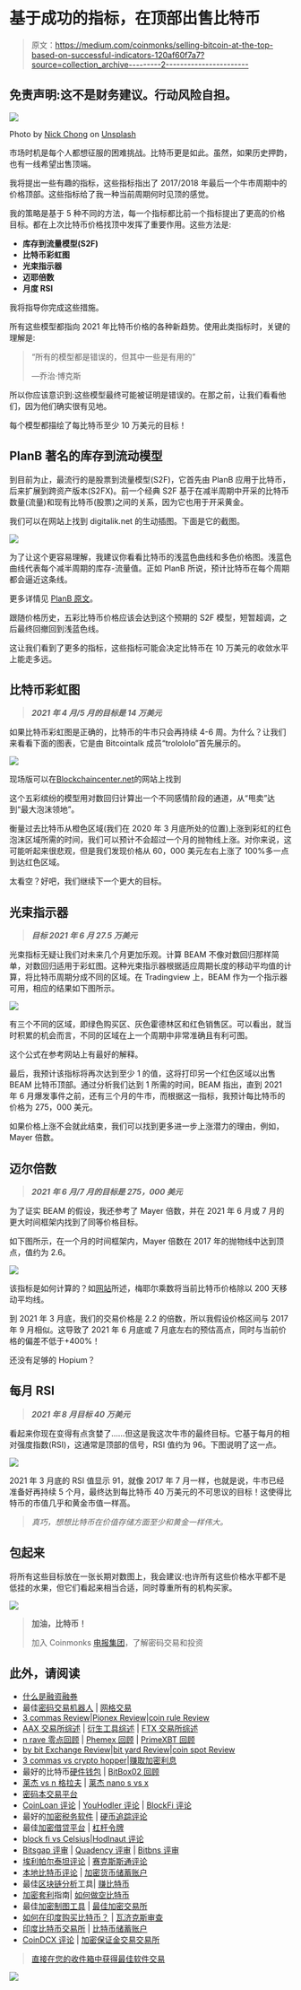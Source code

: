 # 基于成功的指标，在顶部出售比特币

> 原文：<https://medium.com/coinmonks/selling-bitcoin-at-the-top-based-on-successful-indicators-120af60f7a7?source=collection_archive---------2----------------------->

## 免责声明:这不是财务建议。行动风险自担。

![](img/1fe676fa8e8faf2333ab54e1f75fcbaf.png)

Photo by [Nick Chong](https://unsplash.com/@nick604?utm_source=medium&utm_medium=referral) on [Unsplash](https://unsplash.com?utm_source=medium&utm_medium=referral)

市场时机是每个人都想征服的困难挑战。比特币更是如此。虽然，如果历史押韵，也有一线希望出售顶端。

我将提出一些有趣的指标，这些指标指出了 2017/2018 年最后一个牛市周期中的价格顶部。这些指标给了我一种当前周期何时见顶的感觉。

我的策略是基于 5 种不同的方法，每一个指标都比前一个指标提出了更高的价格目标。都在上次比特币价格找顶中发挥了重要作用。这些方法是:

*   **库存到流量模型(S2F)**
*   **比特币彩虹图**
*   **光束指示器**
*   **迈耶倍数**
*   **月度 RSI**

我将指导你完成这些措施。

所有这些模型都指向 2021 年比特币价格的各种新趋势。使用此类指标时，关键的理解是:

> “所有的模型都是错误的，但其中一些是有用的”
> 
> —乔治·博克斯

所以你应该意识到:这些模型最终可能被证明是错误的。在那之前，让我们看看他们，因为他们确实很有见地。

每个模型都描绘了每比特币至少 10 万美元的目标！

## PlanB 著名的库存到流动模型

到目前为止，最流行的是股票到流量模型(S2F)，它首先由 PlanB 应用于比特币，后来扩展到跨资产版本(S2FX)。前一个经典 S2F 基于在减半周期中开采的比特币数量(流量)和现有比特币(股票)之间的关系，因为它也用于开采黄金。

我们可以在网站上找到 digitalik.net 的生动插图。下面是它的截图。

![](img/442565b50d1706510a0d3e1a0c8b7211.png)

为了让这个更容易理解，我建议你看看比特币的浅蓝色曲线和多色价格图。浅蓝色曲线代表每个减半周期的库存-流量值。正如 PlanB 所说，预计比特币在每个周期都会逼近这条线。

更多详情见 [PlanB 原文](/@100trillionUSD/modeling-bitcoins-value-with-scarcity-91fa0fc03e25)。

跟随价格历史，五彩比特币价格应该会达到这个预期的 S2F 模型，短暂超调，之后最终回撤回到浅蓝色线。

这让我们看到了更多的指标，这些指标可能会决定比特币在 10 万美元的收敛水平上能走多远。

## 比特币彩虹图

> ***2021 年 4 月/5 月的目标是 14 万美元***

如果比特币彩虹图是正确的，比特币的牛市只会再持续 4-6 周。为什么？让我们来看看下面的图表，它是由 Bitcointalk 成员“trolololo”首先展示的。

![](img/fdbd38bd083c6693c2ffd25c4a945633.png)

现场版可以在[Blockchaincenter.net](https://www.blockchaincenter.net/bitcoin-rainbow-chart/)的网站上找到

这个五彩缤纷的模型用对数回归计算出一个不同感情阶段的通道，从“甩卖”达到“最大泡沫领地”。

衡量过去比特币从橙色区域(我们在 2020 年 3 月底所处的位置)上涨到彩虹的红色泡沫区域所需的时间，我们可以预计不会超过一个月的抛物线上涨。对你来说，这可能听起来很悲观，但是我们发现价格从 60，000 美元左右上涨了 100%多一点到达红色区域。

太看空？好吧，我们继续下一个更大的目标。

## 光束指示器

> ***目标 2021 年 6 月 27.5 万美元***

光束指标无疑让我们对未来几个月更加乐观。计算 BEAM 不像对数回归那样简单，对数回归适用于彩虹图。这种光束指示器根据适应周期长度的移动平均值的计算，将比特币周期分成不同的区域。在 Tradingview 上，BEAM 作为一个指示器可用，相应的结果如下图所示。

![](img/d36c8747d5d237aef3ca196cbf4a9329.png)

有三个不同的区域，即绿色购买区、灰色霍德林区和红色销售区。可以看出，就当时积累的机会而言，不同的区域在上一个周期中非常准确且有利可图。

这个公式在参考网站上有最好的解释。

最后，我预计该指标将再次达到至少 1 的值，这将打印另一个红色区域以出售 BEAM 比特币顶部。通过分析我们达到 1 所需的时间，BEAM 指出，直到 2021 年 6 月爆发事件之前，还有三个月的牛市，而根据这一指标，我预计每比特币的价格为 275，000 美元。

如果价格上涨不会就此结束，我们可以找到更多进一步上涨潜力的理由，例如，Mayer 倍数。

## 迈尔倍数

> ***2021 年 6 月/7 月的目标是 275，000 美元***

为了证实 BEAM 的假设，我还参考了 Mayer 倍数，并在 2021 年 6 月或 7 月的更大时间框架内找到了同等价格目标。

如下图所示，在一个月的时间框架内，Mayer 倍数在 2017 年的抛物线中达到顶点，值约为 2.6。

![](img/a379e53e7951541d3881497762f73e9c.png)

该指标是如何计算的？如[网站](https://mayermultiple.info/)所述，梅耶尔乘数将当前比特币价格除以 200 天移动平均线。

到 2021 年 3 月底，我们的交易价格是 2.2 的倍数，所以我假设价格区间与 2017 年 9 月相似。这导致了 2021 年 6 月底或 7 月底左右的预估高点，同时与当前价格的偏差不低于+400%！

还没有足够的 Hopium？

## 每月 RSI

> ***2021 年 8 月目标 40 万美元***

看起来你现在变得有点贪婪了……但这是我这次牛市的最终目标。它基于每月的相对强度指数(RSI)，这通常是顶部的信号，RSI 值约为 96。下图说明了这一点。

![](img/cdd5d4ad917a17b9430ef41145d98906.png)

2021 年 3 月底的 RSI 值显示 91，就像 2017 年 7 月一样，也就是说，牛市已经准备好再持续 5 个月，最终达到每比特币 40 万美元的不可思议的目标！这使得比特币的市值几乎和黄金市值一样高。

> *真巧，想想比特币在价值存储方面至少和黄金一样伟大。*

## 包起来

将所有这些目标放在一张长期对数图上，我会建议:也许所有这些价格水平都不是低挂的水果，但它们看起来相当合适，同时尊重所有的机构买家。

![](img/3e3fdeb76774dd870a69b0deaeee6a24.png)

> **加油，比特币！**
> 
> 加入 Coinmonks [电报集团](https://t.me/joinchat/EPmjKpNYwRMsBI4p)，了解密码交易和投资

## 此外，请阅读

*   [什么是融资融券](https://blog.coincodecap.com/margin-trading)
*   最佳[密码交易机器人](/coinmonks/crypto-trading-bot-c2ffce8acb2a) | [网格交易](https://blog.coincodecap.com/grid-trading)
*   [3 commas Review](/coinmonks/3commas-review-an-excellent-crypto-trading-bot-2020-1313a58bec92)|[Pionex Review](/coinmonks/pionex-review-exchange-with-crypto-trading-bot-1e459d0191ea)|[coin rule Review](/coinmonks/coinrule-review-2021-a-beginner-friendly-crypto-trading-bot-daf0504848ba)
*   [AAX 交易所综述](/coinmonks/aax-exchange-review-2021-67c5ea09330c) | [衍生工具综述](/coinmonks/deribit-review-options-fees-apis-and-testnet-2ca16c4bbdb2) | [FTX 交易所综述](/coinmonks/ftx-crypto-exchange-review-53664ac1198f)
*   [n rave 零点回顾](/coinmonks/ngrave-zero-review-c465cf8307fc) | [Phemex 回顾](/coinmonks/phemex-review-4cfba0b49e28) | [PrimeXBT 回顾](/coinmonks/primexbt-review-88e0815be858)
*   [by bit Exchange Review](/coinmonks/bybit-exchange-review-dbd570019b71)|[bit yard Review](/coinmonks/bityard-review-7d104239be35)|[coin spot Review](https://blog.coincodecap.com/coinspot-review)
*   [3 commas vs crypto hopper](/coinmonks/3commas-vs-pionex-vs-cryptohopper-best-crypto-bot-6a98d2baa203)|[赚取加密利息](/coinmonks/earn-crypto-interest-b10b810fdda3)
*   最好的比特币[硬件钱包](/coinmonks/the-best-cryptocurrency-hardware-wallets-of-2020-e28b1c124069?source=friends_link&sk=324dd9ff8556ab578d71e7ad7658ad7c) | [BitBox02 回顾](/coinmonks/bitbox02-review-your-swiss-bitcoin-hardware-wallet-c36c88fff29)
*   [莱杰 vs n 格拉夫](/coinmonks/ledger-vs-ngrave-zero-7e40f0c1d694) | [莱杰 nano s vs x](/coinmonks/ledger-nano-s-vs-x-battery-hardware-price-storage-59a6663fe3b0)
*   [密码本交易平台](/coinmonks/top-10-crypto-copy-trading-platforms-for-beginners-d0c37c7d698c)
*   [CoinLoan 评论](/coinmonks/coinloan-review-18128b9badc4) | [YouHodler 评论](/coinmonks/youhodler-4-easy-ways-to-make-money-98969b9689f2) | [BlockFi 评论](/coinmonks/blockfi-review-53096053c097)
*   最好的[加密税务软件](/coinmonks/best-crypto-tax-tool-for-my-money-72d4b430816b) | [硬币追踪评论](/coinmonks/cointracking-review-a-reliable-cryptocurrency-tax-software-5114e3eb5737)
*   最佳[加密借贷平台](/coinmonks/top-5-crypto-lending-platforms-in-2020-that-you-need-to-know-a1b675cec3fa) | [杠杆令牌](/coinmonks/leveraged-token-3f5257808b22)
*   [block fi vs Celsius](/coinmonks/blockfi-vs-celsius-vs-hodlnaut-8a1cc8c26630)|[Hodlnaut 评论](/coinmonks/hodlnaut-review-best-way-to-hodl-is-to-earn-interest-on-your-bitcoin-6658a8c19edf)
*   [Bitsgap 评审](/coinmonks/bitsgap-review-a-crypto-trading-bot-that-makes-easy-money-a5d88a336df2) | [Quadency 评审](/coinmonks/quadency-review-a-crypto-trading-automation-platform-3068eaa374e1) | [Bitbns 评审](/coinmonks/bitbns-review-38256a07e161)
*   [埃利帕尔泰坦评论](/coinmonks/ellipal-titan-review-85e9071dd029) | [赛克斯斯通评论](/coinmonks/secux-stone-hardware-wallet-review-15-discount-coupon-2020-7577032faa6e)
*   [本地比特币评论](/coinmonks/localbitcoins-review-6cc001c6ed56) | [加密货币储蓄账户](https://blog.coincodecap.com/cryptocurrency-savings-accounts)
*   最佳[区块链分析](https://bitquery.io/blog/best-blockchain-analysis-tools-and-software)工具| [赚比特币](/coinmonks/earn-bitcoin-6e8bd3c592d9)
*   [加密套利](/coinmonks/crypto-arbitrage-guide-how-to-make-money-as-a-beginner-62bfe5c868f6)指南| [如何做空比特币](/coinmonks/how-to-short-bitcoin-568a2d0b4ae5)
*   最佳[加密制图工具](/coinmonks/what-are-the-best-charting-platforms-for-cryptocurrency-trading-85aade584d80) | [最佳加密交易所](/coinmonks/crypto-exchange-dd2f9d6f3769)
*   [如何在印度购买比特币？](/coinmonks/buy-bitcoin-in-india-feb50ddfef94) | [瓦济克斯审查](/coinmonks/wazirx-review-5c811b074f5b)
*   [印度比特币交易所](/coinmonks/bitcoin-exchange-in-india-7f1fe79715c9) | [比特币储蓄账户](/coinmonks/bitcoin-savings-account-e65b13f92451)
*   [CoinDCX 评论](/coinmonks/coindcx-review-8444db3621a2) | [加密保证金交易交易所](https://blog.coincodecap.com/crypto-margin-trading-exchanges)

> [直接在您的收件箱中获得最佳软件交易](/coinmonks/newsletters/coinmonks)

[![](img/160ce73bd06d46c2250251e7d5969f9d.png)](https://medium.com/coinmonks/newsletters/coinmonks)